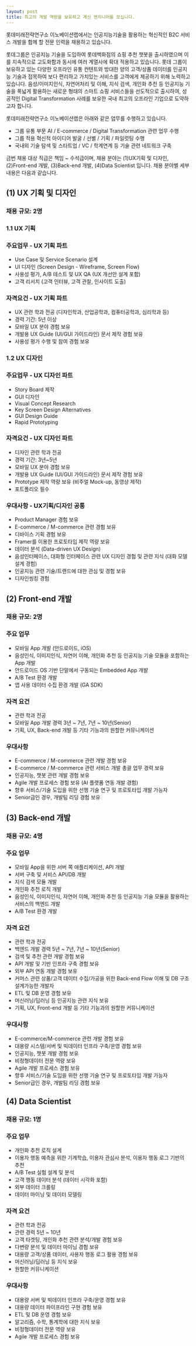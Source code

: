 ```yaml
---
layout: post
title: 최고의 개발 역량을 보유하고 계신 엔지니어를 모십니다.
---
```


롯데미래전략연구소 이노베이션랩에서는 인공지능기술을 활용하는 혁신적인 B2C 서비스 개발을 함께 할 전문 인력을 채용하고 있습니다.

롯데그룹은 인공지능 기술을 도입하여 롯데백화점의 쇼핑 추천 챗봇을 출시하였으며 이를 지속적으로 고도화함과 동시에 여러 계열사에 확대 적용하고 있습니다. 롯데 그룹이 보유하고 있는 다양한 오프라인 유통 컨텐트와 방대한 양의 고객/상품 데이터를 인공지능 기술과 접목하여 보다 편리하고 가치있는 서비스를 고객에게 제공하기 위해 노력하고 있습니다. 음성/이미지인식, 자연어처리 및 이해, 지식 검색, 개인화 추천 등 인공지능 기술을 폭넓게 활용하는 새로운 형태의 스마트 쇼핑 서비스들을 선도적으로 출시하여, 성공적인 Digital Transformation 사례를 보유한 국내 최고의 오프라인 기업으로 도약하고자 합니다.

롯데미래전략연구소 이노베이션랩은 아래와 같은 업무를 수행하고 있습니다.
- 그룹 유통 부문 AI / E-commerce / Digital Transformation 관련 업무 수행
- 그룹 적용 혁신적 아이디어 발굴 / 선별 / 기획 / 파일럿팅 수행
- 국내외 기술 탐색 및 스타트업 / VC / 학계연계 등 기술 관련 네트워크 구축

금번 채용 대상 직급은 책임 ~ 수석급이며, 채용 분야는 (1)UX기획 및 디자인, (2)Front-end 개발, (3)Back-end 개발, (4)Data Scientist 입니다. 채용 분야별 세부 내용은 다음과 같습니다.

## (1) UX 기획 및 디자인
### 채용 규모: 2명
### 1.1 UX 기획
### 주요업무 - UX 기획 파트
- Use Case 및 Service Scenario 설계
- UI 디자인 (Screen Design - Wireframe, Screen Flow)
- 사용성 평가,  A/B 테스트 및 UX QA (UX 개선안 설계 포함)
- 고객 리서치 (고객 인터뷰, 고객 관찰, 인사이트 도출)
### 자격요건 - UX 기획 파트
- UX 관련 학과 전공 (디자인학과, 산업공학과, 컴퓨터공학과, 심리학과 등)
- 경력 기간: 5년 이상
- 모바일 UX 분야 경험 보유
- 개발용 UX Guide (UI/GUI 가이드라인) 문서 제작 경험 보유
- 사용성 평가 수행 및 참여 경험 보유
### 1.2 UX 디자인
### 주요업무 - UX 디자인 파트
- Story Board 제작
- GUI 디자인 
- Visual Concept Research
- Key Screen Design Alternatives
- GUI Design Guide
- Rapid Prototyping 
### 자격요건 - UX 디자인 파트
- 디자인 관련 학과 전공
- 경력 기간: 3년~5년 
- 모바일 UX 분야 경험 보유
- 개발용 UX Guide (UI/GUI 가이드라인) 문서 제작 경험 보유
- Prototype 제작 역량 보유 (비주얼 Mock-up, 동영상 제작)
- 포트폴리오 필수
### 우대사항 - UX기획/디자인 공통
- Product Manager 경험 보유
- E-commerce / M-commerce 관련 경험 보유
- 디바이스 기획 경험 보유
- Framer를 이용한 프로토타입 제작 역량 보유
- 데이터 분석 (Data-driven UX Design)
- 음성인터페이스, 대화형 인터페이스 관련 UX 디자인 경험 및 관련 지식 (대화 모델 설계 경험)
- 인공지능 관련 기술/트랜드에 대한 관심 및 경험 보유
- 디자인씽킹 경험
## (2) Front-end 개발
### 채용 규모: 2명
### 주요 업무
- 모바일 App 개발 (안드로이드, iOS)
- 음성인식, 이미지인식, 자연어 이해, 개인화 추천 등 인공지능 기술 모듈을 포함하는 App 개발
- 안드로이드 OS 기반 단말에서 구동되는 Embedded App 개발
- A/B Test 환경 개발
- 앱 사용 데이터 수집 환경 개발 (GA SDK)
### 자격 요건
- 관련 학과 전공
- 모바일 App 개발 경력 3년 ~ 7년, 7년 ~ 10년(Senior)
- 기획, UX, Back-end 개발 등 기타 기능과의 원할한 커뮤니케이션
### 우대사항
- E-commerce / M-commerce 관련 개발 경험 보유
- E-commerce / M-commerce 관련 서비스 개발 총괄 업무 경력 보유
- 인공지능, 챗봇 관련 개발 경험 보유
- Agile 개발 프로세스 경험 보유 (AI 플랫폼 연동 개발 경험)
- 향후 서비스/기술 도입을 위한 선행 기술 연구 및 프로토타입 개발 가능자
- Senior급인 경우, 개발팀 리딩 경험 보유
## (3) Back-end 개발
### 채용 규모: 4명
### 주요 업무
- 모바일 App을 위한 서버 쪽 애플리케이션, API 개발
- 서버 구축 및 서비스 API/DB 개발
- 지식 검색 모듈 개발
- 개인화 추천 로직 개발
- 음성인식, 이미지인식, 자연어 이해, 개인화 추천 등 인공지능 기술 모듈을 활용하는 서비스의 백엔드 개발
- A/B Test 환경 개발
### 자격 요건
- 관련 학과 전공
- 백엔드 개발 경력 5년 ~ 7년, 7년 ~ 10년(Senior)
- 검색 및 추천 관련 개발 경험 보유
- API 개발 및 기반 인프라 구축 경험 보유
- 외부 API 연동 개발 경험 보유
- 커머스 관련 상품/고객 데이터 수집/가공을 위한 Back-end Flow 이해 및 DB 구조 설계가능한 개발자
- ETL 및 DB 운영 경험 보유
- 머신러닝/딥러닝 등 인공지능 관련 지식 보유
- 기획, UX, Front-end 개발 등 기타 기능과의 원할한 커뮤니케이션
### 우대사항
- E-commerce/M-commerce 관련 개발 경험 보유
- 대용량 시스템/서버 및 빅데이터 인프라 구축/운영 경험 보유
- 인공지능, 챗봇 개발 경험 보유
- 비정형데이터 전문 역량 보유
- Agile 개발 프로세스 경험 보유
- 향후 서비스/기술 도입을 위한 선행 기술 연구 및 프로토타입 개발 가능자
- Senior급인 경우, 개발팀 리딩 경험 보유
## (4) Data Scientist
### 채용 규모: 1명
### 주요 업무
- 개인화 추천 로직 설계
- 이용자 행동 예측을 위한 기계학습, 이용자 관심사 분석, 이용자 행동 로그 기반의 추천
- A/B Test 실험 설계 및 분석
- 고객 행동 데이터 분석 (데이터 시각화 포함)
- 외부 데이터 크롤링
- 데이터 마이닝 및 데이터 모델링
### 자격 요건
- 관련 학과 전공
- 관련 경력 5년 ~ 10년
- 고객 타겟팅, 개인화 추천 관련 분석/개발 경험 보유
- 다변량 분석 및 데이터 마이닝 경험 보유
- 대용량 고객/상품 데이터, 사용자 행동 로그 활용 경험 보유
- 머신러닝/딥러닝 등 지식 보유
- 원할한 커뮤니케이션
### 우대사항
- 대용량 서버 및 빅데이터 인프라 구축/운영 경험 보유
- 대용량 데이터 파이프라인 구현 경험 보유
- ETL 및 DB 운영 경험 보유
- 알고리즘, 수학, 통계학에 대한 지식 보유
- 비정형데이터 전문 역량 보유
- Agile 개발 프로세스 경험 보유
